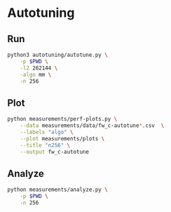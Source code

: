 # Autotuning

## Run

```bash
python3 autotuning/autotune.py \
    -p $PWD \
    -l2 262144 \
    -algo mm \
    -n 256
```

## Plot

```bash
python measurements/perf-plots.py \
    --data measurements/data/fw_c-autotune*.csv  \
    --labels "algo" \
    --plot measurements/plots \
    --title "n256" \
    --output fw_c-autotune
```

## Analyze

```bash
python measurements/analyze.py \
    -p $PWD \
    -n 256
```
